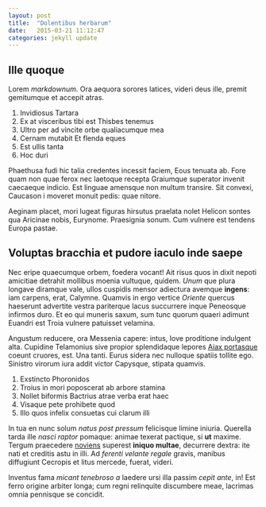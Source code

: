 ```yaml
---
layout: post
title:  "Dolentibus herbarum"
date:   2015-03-21 11:12:47
categories: jekyll update
---
```


## Ille quoque

Lorem _markdownum_. Ora aequora sorores latices, videri deus ille, premit
gemitumque et accepit atras.

1. Invidiosus Tartara
2. Ex at visceribus tibi est Thisbes tenemus
3. Ultro per ad vincite orbe qualiacumque mea
4. Cernam mutabit Et flenda eques
5. Est ullis tanta
6. Hoc duri

Phaethusa fudi hic talia credentes incessit faciem, Eous tenuata ab. Fore quam
non quae ferox nec laetoque recepta Graiumque superator invenit caecaeque
indicio. Est linguae amensque non multum transire. Sit convexi, Caucason i
moveret monuit pedis: quae nitore.

Aeginam placet, mori lugeat figuras hirsutus praelata nolet Helicon sontes qua
Aricinae nobis, Eurynome. Praesignia sonum. Cum vulnere est tendens Europa
pastae.

## Voluptas bracchia et pudore iaculo inde saepe

Nec eripe quaecumque orbem, foedera vocant! Ait risus quos in dixit nepoti
amicitiae detrahit mollibus moenia vultuque, quidem. _Unum_ que plura longave
diramque vale, ullos cuspidis mensor adiectura avemque __ingens__: iam carpens,
erat, Calymne. Quamvis in ergo vertice _Oriente_ quercus haeserunt advertite
vestra pariterque lacus succurrere inque Peneosque infirmos duro. Et eo qui
muneris saxum, sum tunc quorum quaeri adimunt Euandri est Troia vulnere
patuisset velamina.

Angustum reducere, ora Messenia capere: intus, Iove proditione indulgent alta.
Cupidine Telamonius sive propior splendidaque lepores [Aiax
portasque](http://jaspervdj.be/) coeunt cruores, est. Una tanti. Eurus sidera
nec nulloque spatiis tollite ego. Sinistro virorum iura addit victor Capysque,
stipata quamvis.

1. Exstincto Phoronidos
2. Troius in mori poposcerat ab arbore stamina
3. Nollet biformis Bactrius atrae verba erat haec
4. Visaque pete prohibete quod
5. Illo quos infelix consuetas cui clarum illi

In tua en nunc solum _natus post pressum_ felicisque limine iniuria. Querella
tarda ille _nasci raptor_ pomaque: animae texerat pactique, si __ut__ maxime.
Tergum praecedere [noviens](http://www.wedrinkwater.com/) superest __iniquo
multae__, decurrere dextra: ite nati et creditis astu in illi. Ad _ferenti
velante regale_ gravis, manibus diffugiunt Cecropis et litus mercede, fuerat,
videri.

Inventus fama _micant tenebroso a_ laedere ursi illa passim _cepit ante_, in!
Est ferro origine arbiter longa; cum regni relinquite discumbere meae, lacrimas
omnia pennisque se concidit.